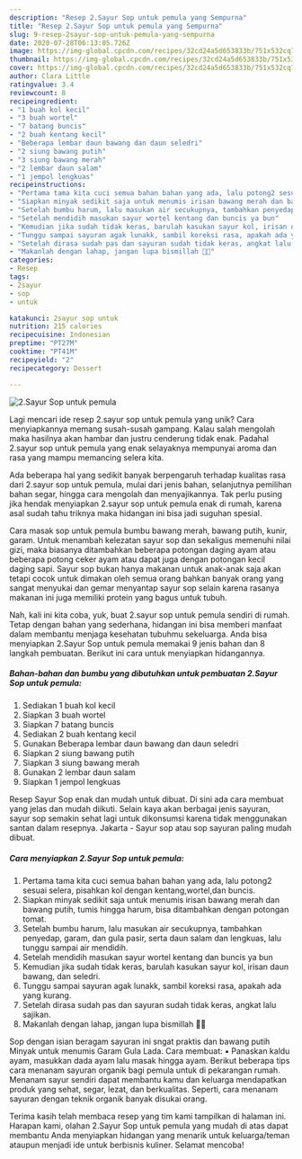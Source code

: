 ```yaml
---
description: "Resep 2.Sayur Sop untuk pemula yang Sempurna"
title: "Resep 2.Sayur Sop untuk pemula yang Sempurna"
slug: 9-resep-2sayur-sop-untuk-pemula-yang-sempurna
date: 2020-07-28T06:13:05.726Z
image: https://img-global.cpcdn.com/recipes/32cd24a5d653833b/751x532cq70/2sayur-sop-untuk-pemula-foto-resep-utama.jpg
thumbnail: https://img-global.cpcdn.com/recipes/32cd24a5d653833b/751x532cq70/2sayur-sop-untuk-pemula-foto-resep-utama.jpg
cover: https://img-global.cpcdn.com/recipes/32cd24a5d653833b/751x532cq70/2sayur-sop-untuk-pemula-foto-resep-utama.jpg
author: Clara Little
ratingvalue: 3.4
reviewcount: 8
recipeingredient:
- "1 buah kol kecil"
- "3 buah wortel"
- "7 batang buncis"
- "2 buah kentang kecil"
- "Beberapa lembar daun bawang dan daun seledri"
- "2 siung bawang putih"
- "3 siung bawang merah"
- "2 lembar daun salam"
- "1 jempol lengkuas"
recipeinstructions:
- "Pertama tama kita cuci semua bahan bahan yang ada, lalu potong2 sesuai selera, pisahkan kol dengan kentang,wortel,dan buncis."
- "Siapkan minyak sedikit saja untuk menumis irisan bawang merah dan bawang putih, tumis hingga harum, bisa ditambahkan dengan potongan tomat."
- "Setelah bumbu harum, lalu masukan air secukupnya, tambahkan penyedap, garam, dan gula pasir, serta daun salam dan lengkuas, lalu tunggu sampai air mendidih."
- "Setelah mendidih masukan sayur wortel kentang dan buncis ya bun"
- "Kemudian jika sudah tidak keras, barulah kasukan sayur kol, irisan daun bawang, dan seledri."
- "Tunggu sampai sayuran agak lunakk, sambil koreksi rasa, apakah ada yang kurang."
- "Setelah dirasa sudah pas dan sayuran sudah tidak keras, angkat lalu sajikan."
- "Makanlah dengan lahap, jangan lupa bismillah 🧕🏼"
categories:
- Resep
tags:
- 2sayur
- sop
- untuk

katakunci: 2sayur sop untuk 
nutrition: 215 calories
recipecuisine: Indonesian
preptime: "PT27M"
cooktime: "PT41M"
recipeyield: "2"
recipecategory: Dessert

---
```



![2.Sayur Sop untuk pemula](https://img-global.cpcdn.com/recipes/32cd24a5d653833b/751x532cq70/2sayur-sop-untuk-pemula-foto-resep-utama.jpg)

Lagi mencari ide resep 2.sayur sop untuk pemula yang unik? Cara menyiapkannya memang susah-susah gampang. Kalau salah mengolah maka hasilnya akan hambar dan justru cenderung tidak enak. Padahal 2.sayur sop untuk pemula yang enak selayaknya mempunyai aroma dan rasa yang mampu memancing selera kita.

Ada beberapa hal yang sedikit banyak berpengaruh terhadap kualitas rasa dari 2.sayur sop untuk pemula, mulai dari jenis bahan, selanjutnya pemilihan bahan segar, hingga cara mengolah dan menyajikannya. Tak perlu pusing jika hendak menyiapkan 2.sayur sop untuk pemula enak di rumah, karena asal sudah tahu triknya maka hidangan ini bisa jadi suguhan spesial.

Cara masak sop untuk pemula bumbu bawang merah, bawang putih, kunir, garam. Untuk menambah kelezatan sayur sop dan sekaligus memenuhi nilai gizi, maka biasanya ditambahkan beberapa potongan daging ayam atau beberapa potong ceker ayam atau dapat juga dengan potongan kecil daging sapi. Sayur sop bukan hanya makanan untuk anak-anak saja akan tetapi cocok untuk dimakan oleh semua orang bahkan banyak orang yang sangat menyukai dan gemar menyantap sayur sop selain karena rasanya makanan ini juga memiliki protein yang bagus untuk tubuh.


Nah, kali ini kita coba, yuk, buat 2.sayur sop untuk pemula sendiri di rumah. Tetap dengan bahan yang sederhana, hidangan ini bisa memberi manfaat dalam membantu menjaga kesehatan tubuhmu sekeluarga. Anda bisa menyiapkan 2.Sayur Sop untuk pemula memakai 9 jenis bahan dan 8 langkah pembuatan. Berikut ini cara untuk menyiapkan hidangannya.

<!--inarticleads1-->

##### Bahan-bahan dan bumbu yang dibutuhkan untuk pembuatan 2.Sayur Sop untuk pemula:

1. Sediakan 1 buah kol kecil
1. Siapkan 3 buah wortel
1. Siapkan 7 batang buncis
1. Sediakan 2 buah kentang kecil
1. Gunakan Beberapa lembar daun bawang dan daun seledri
1. Siapkan 2 siung bawang putih
1. Siapkan 3 siung bawang merah
1. Gunakan 2 lembar daun salam
1. Siapkan 1 jempol lengkuas


Resep Sayur Sop enak dan mudah untuk dibuat. Di sini ada cara membuat yang jelas dan mudah diikuti. Selain kaya akan berbagai jenis sayuran, sayur sop semakin sehat lagi untuk dikonsumsi karena tidak menggunakan santan dalam resepnya. Jakarta - Sayur sop atau sop sayuran paling mudah dibuat. 

<!--inarticleads2-->

##### Cara menyiapkan 2.Sayur Sop untuk pemula:

1. Pertama tama kita cuci semua bahan bahan yang ada, lalu potong2 sesuai selera, pisahkan kol dengan kentang,wortel,dan buncis.
1. Siapkan minyak sedikit saja untuk menumis irisan bawang merah dan bawang putih, tumis hingga harum, bisa ditambahkan dengan potongan tomat.
1. Setelah bumbu harum, lalu masukan air secukupnya, tambahkan penyedap, garam, dan gula pasir, serta daun salam dan lengkuas, lalu tunggu sampai air mendidih.
1. Setelah mendidih masukan sayur wortel kentang dan buncis ya bun
1. Kemudian jika sudah tidak keras, barulah kasukan sayur kol, irisan daun bawang, dan seledri.
1. Tunggu sampai sayuran agak lunakk, sambil koreksi rasa, apakah ada yang kurang.
1. Setelah dirasa sudah pas dan sayuran sudah tidak keras, angkat lalu sajikan.
1. Makanlah dengan lahap, jangan lupa bismillah 🧕🏼


Sop dengan isian beragam sayuran ini sngat praktis dan bawang putih Minyak untuk menumis Garam Gula Lada. Cara membuat: ▪ Panaskan kaldu ayam, masukkan dada ayam lalu masak hingga ayam. Berikut beberapa tips cara menanam sayuran organik bagi pemula untuk di pekarangan rumah. Menanam sayur sendiri dapat membantu kamu dan keluarga mendapatkan produk yang sehat, segar, lezat, dan berkualitas. Seperti, cara menanam sayuran dengan teknik organik banyak disukai orang. 

Terima kasih telah membaca resep yang tim kami tampilkan di halaman ini. Harapan kami, olahan 2.Sayur Sop untuk pemula yang mudah di atas dapat membantu Anda menyiapkan hidangan yang menarik untuk keluarga/teman ataupun menjadi ide untuk berbisnis kuliner. Selamat mencoba!
